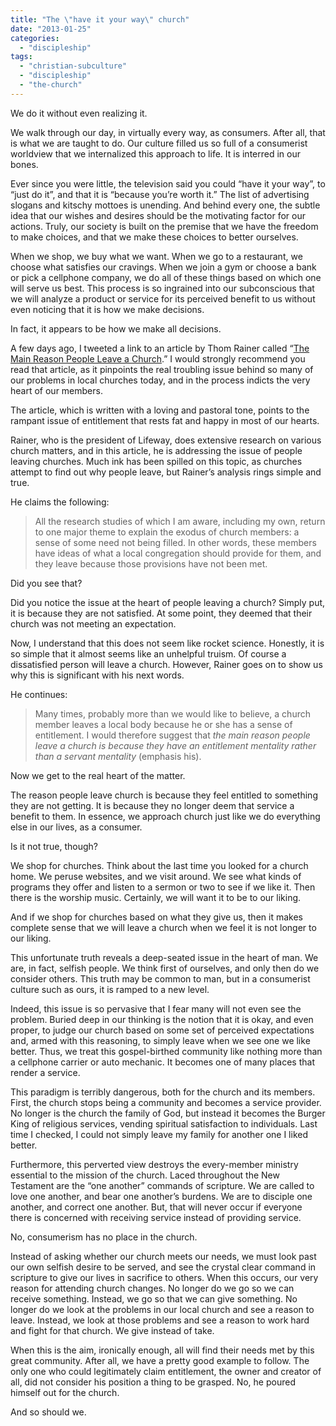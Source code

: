 ```yaml
---
title: "The \"have it your way\" church"
date: "2013-01-25"
categories: 
  - "discipleship"
tags: 
  - "christian-subculture"
  - "discipleship"
  - "the-church"
---
```


We do it without even realizing it.

We walk through our day, in virtually every way, as consumers. After all, that is what we are taught to do. Our culture filled us so full of a consumerist worldview that we internalized this approach to life. It is interred in our bones.

Ever since you were little, the television said you could “have it your way”, to “just do it”, and that it is “because you’re worth it.” The list of advertising slogans and kitschy mottoes is unending. And behind every one, the subtle idea that our wishes and desires should be the motivating factor for our actions. Truly, our society is built on the premise that we have the freedom to make choices, and that we make these choices to better ourselves.

When we shop, we buy what we want. When we go to a restaurant, we choose what satisfies our cravings. When we join a gym or choose a bank or pick a cellphone company, we do all of these things based on which one will serve us best. This process is so ingrained into our subconscious that we will analyze a product or service for its perceived benefit to us without even noticing that it is how we make decisions.

In fact, it appears to be how we make all decisions.

A few days ago, I tweeted a link to an article by Thom Rainer called “[The Main Reason People Leave a Church](http://thomrainer.com/2013/01/21/the-main-reason-people-leave-a-church/#.UQKUR6XT57s).” I would strongly recommend you read that article, as it pinpoints the real troubling issue behind so many of our problems in local churches today, and in the process indicts the very heart of our members.

The article, which is written with a loving and pastoral tone, points to the rampant issue of entitlement that rests fat and happy in most of our hearts.

Rainer, who is the president of Lifeway, does extensive research on various church matters, and in this article, he is addressing the issue of people leaving churches. Much ink has been spilled on this topic, as churches attempt to find out why people leave, but Rainer’s analysis rings simple and true.

He claims the following:

> All the research studies of which I am aware, including my own, return to one major theme to explain the exodus of church members: a sense of some need not being filled. In other words, these members have ideas of what a local congregation should provide for them, and they leave because those provisions have not been met.

Did you see that?

Did you notice the issue at the heart of people leaving a church? Simply put, it is because they are not satisfied. At some point, they deemed that their church was not meeting an expectation.

Now, I understand that this does not seem like rocket science. Honestly, it is so simple that it almost seems like an unhelpful truism. Of course a dissatisfied person will leave a church. However, Rainer goes on to show us why this is significant with his next words.

He continues:

> Many times, probably more than we would like to believe, a church member leaves a local body because he or she has a sense of entitlement. I would therefore suggest that _the main reason people leave a church is because they have an entitlement mentality rather than a servant mentality_ (emphasis his).

Now we get to the real heart of the matter.

The reason people leave church is because they feel entitled to something they are not getting. It is because they no longer deem that service a benefit to them. In essence, we approach church just like we do everything else in our lives, as a consumer.

Is it not true, though?

We shop for churches. Think about the last time you looked for a church home. We peruse websites, and we visit around. We see what kinds of programs they offer and listen to a sermon or two to see if we like it. Then there is the worship music. Certainly, we will want it to be to our liking.

And if we shop for churches based on what they give us, then it makes complete sense that we will leave a church when we feel it is not longer to our liking.

This unfortunate truth reveals a deep-seated issue in the heart of man. We are, in fact, selfish people. We think first of ourselves, and only then do we consider others. This truth may be common to man, but in a consumerist culture such as ours, it is ramped to a new level.

Indeed, this issue is so pervasive that I fear many will not even see the problem. Buried deep in our thinking is the notion that it is okay, and even proper, to judge our church based on some set of perceived expectations and, armed with this reasoning, to simply leave when we see one we like better. Thus, we treat this gospel-birthed community like nothing more than a cellphone carrier or auto mechanic. It becomes one of many places that render a service.

This paradigm is terribly dangerous, both for the church and its members. First, the church stops being a community and becomes a service provider. No longer is the church the family of God, but instead it becomes the Burger King of religious services, vending spiritual satisfaction to individuals. Last time I checked, I could not simply leave my family for another one I liked better.

Furthermore, this perverted view destroys the every-member ministry essential to the mission of the church. Laced throughout the New Testament are the “one another” commands of scripture. We are called to love one another, and bear one another’s burdens. We are to disciple one another, and correct one another. But, that will never occur if everyone there is concerned with receiving service instead of providing service.

No, consumerism has no place in the church.

Instead of asking whether our church meets our needs, we must look past our own selfish desire to be served, and see the crystal clear command in scripture to give our lives in sacrifice to others. When this occurs, our very reason for attending church changes. No longer do we go so we can receive something. Instead, we go so that we can give something. No longer do we look at the problems in our local church and see a reason to leave. Instead, we look at those problems and see a reason to work hard and fight for that church. We give instead of take.

When this is the aim, ironically enough, all will find their needs met by this great community. After all, we have a pretty good example to follow. The only one who could legitimately claim entitlement, the owner and creator of all, did not consider his position a thing to be grasped. No, he poured himself out for the church.

And so should we.
